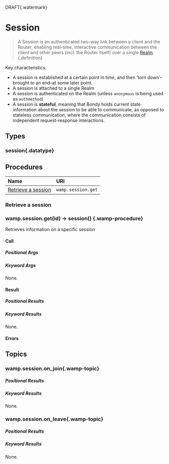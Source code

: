 DRAFT{.watermark}
# Session
> A Session is an authenticated two-way link between a client and the Router, enabling real-time, interactive communication between the client and other peers (incl. the Router itself) over a single [Realm](/reference/wamp_api/realm).{.definition}

Key characteristics:

* A session is established at a certain point in time, and then ‘torn down’–brought to an end–at some later point.
* A session is attached to a single Realm
* A session is authenticated on the Realm (unless `anonymous` is being used as `authmethod`)
* A session is **stateful**, meaning that Bondy holds current state information about the session to be able to communicate, as opposed to stateless communication, where the communication consists of independent request-response interactions.



## Types
### session{.datatype}

<DataTreeView :data="session" :maxDepth="10" />

## Procedures

|Name|URI|
|:---|:---|
|[Retrieve a session](#retrieve-a-realm)|`wamp.session.get`|


### Retrieve a session
### wamp.session.get(id) -> session() {.wamp-procedure}
Retrieves information on a specific session

#### Call
##### Positional Args
<DataTreeView
    :maxDepth="10"
    :data="JSON.stringify({
        '0':{
            'type': 'id',
            'description' : 'The session identifier.'
        }
    })"
/>

##### Keyword Args
None.

#### Result

##### Positional Results

##### Keyword Results
None.

#### Errors

## Topics

### wamp.session.on_join{.wamp-topic}
##### Positional Results
<DataTreeView
    :maxDepth="10"
    :data="JSON.stringify({
        '0':{
            'type': 'uri',
            'description' : 'The URI of the realm you have created.'
        }
    })"
/>

##### Keyword Results
None.

### wamp.session.on_leave{.wamp-topic}
##### Positional Results
<DataTreeView
    :maxDepth="10"
    :data="JSON.stringify({
        '0':{
            'type': 'uri',
            'description' : 'The URI of the realm you have created.'
        }
    })"
/>

##### Keyword Results
None.

<script>
export default {
    data() {
        return {
            session: `{
                "name" : {
                    "description": "The name of the thing",
                    "type": "string",
                    "required": true,
                    "mutable": true
                }

            }`
        }
    }
}
</script>